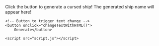 <html lang="en">

<head>
    <meta charset="UTF-8">
    <meta name="viewport" content="width=device-width, 
                 initial-scale=1.0">
    <title>Change Label Text - innerHTML</title>
</head>

<body>
    <!-- HTML label with an ID -->
    <label id="labelWithHTML">Click the button to generate a cursed ship!          </label>
    <label id="label2">The generated ship name will appear here!          </label>

    <!-- Button to trigger text change -->
    <button onclick="changeTextWithHTML()">
        Generate</button>

    <script src="script.js"></script>
</body>

</html>
